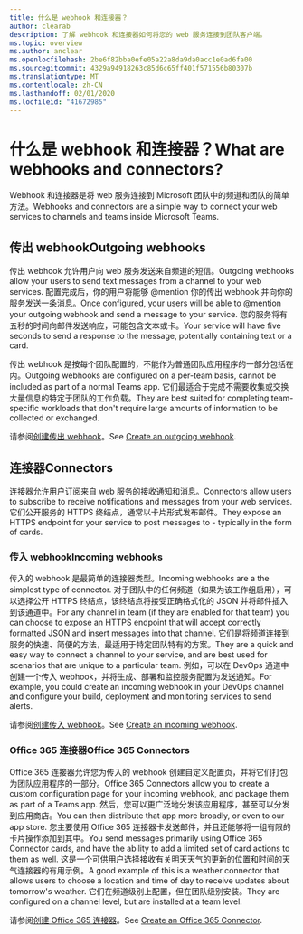 ```yaml
---
title: 什么是 webhook 和连接器？
author: clearab
description: 了解 webhook 和连接器如何将您的 web 服务连接到团队客户端。
ms.topic: overview
ms.author: anclear
ms.openlocfilehash: 2be6f82bba0efe05a22a8da9da0acc1e0ad6fa00
ms.sourcegitcommit: 4329a94918263c85d6c65ff401f571556b80307b
ms.translationtype: MT
ms.contentlocale: zh-CN
ms.lasthandoff: 02/01/2020
ms.locfileid: "41672985"
---
```

# <a name="what-are-webhooks-and-connectors"></a><span data-ttu-id="25bcb-103">什么是 webhook 和连接器？</span><span class="sxs-lookup"><span data-stu-id="25bcb-103">What are webhooks and connectors?</span></span>

<span data-ttu-id="25bcb-104">Webhook 和连接器是将 web 服务连接到 Microsoft 团队中的频道和团队的简单方法。</span><span class="sxs-lookup"><span data-stu-id="25bcb-104">Webhooks and connectors are a simple way to connect your web services to channels and teams inside Microsoft Teams.</span></span> 

## <a name="outgoing-webhooks"></a><span data-ttu-id="25bcb-105">传出 webhook</span><span class="sxs-lookup"><span data-stu-id="25bcb-105">Outgoing webhooks</span></span>

<span data-ttu-id="25bcb-106">传出 webhook 允许用户向 web 服务发送来自频道的短信。</span><span class="sxs-lookup"><span data-stu-id="25bcb-106">Outgoing webhooks allow your users to send text messages from a channel to your web services.</span></span> <span data-ttu-id="25bcb-107">配置完成后，你的用户将能够 @mention 你的传出 webhook 并向你的服务发送一条消息。</span><span class="sxs-lookup"><span data-stu-id="25bcb-107">Once configured, your users will be able to @mention your outgoing webhook and send a message to your service.</span></span> <span data-ttu-id="25bcb-108">您的服务将有五秒的时间向邮件发送响应，可能包含文本或卡。</span><span class="sxs-lookup"><span data-stu-id="25bcb-108">Your service will have five seconds to send a response to the message, potentially containing text or a card.</span></span>

<span data-ttu-id="25bcb-109">传出 webhook 是按每个团队配置的，不能作为普通团队应用程序的一部分包括在内。</span><span class="sxs-lookup"><span data-stu-id="25bcb-109">Outgoing webhooks are configured on a per-team basis, cannot be included as part of a normal Teams app.</span></span> <span data-ttu-id="25bcb-110">它们最适合于完成不需要收集或交换大量信息的特定于团队的工作负载。</span><span class="sxs-lookup"><span data-stu-id="25bcb-110">They are best suited for completing team-specific workloads that don't require large amounts of information to be collected or exchanged.</span></span>

<span data-ttu-id="25bcb-111">请参阅[创建传出 webhook](~/webhooks-and-connectors/how-to/add-outgoing-webhook.md)。</span><span class="sxs-lookup"><span data-stu-id="25bcb-111">See [Create an outgoing webhook](~/webhooks-and-connectors/how-to/add-outgoing-webhook.md).</span></span>

## <a name="connectors"></a><span data-ttu-id="25bcb-112">连接器</span><span class="sxs-lookup"><span data-stu-id="25bcb-112">Connectors</span></span>

<span data-ttu-id="25bcb-113">连接器允许用户订阅来自 web 服务的接收通知和消息。</span><span class="sxs-lookup"><span data-stu-id="25bcb-113">Connectors allow users to subscribe to receive notifications and messages from your web services.</span></span> <span data-ttu-id="25bcb-114">它们公开服务的 HTTPS 终结点，通常以卡片形式发布邮件。</span><span class="sxs-lookup"><span data-stu-id="25bcb-114">They expose an HTTPS endpoint for your service to post messages to - typically in the form of cards.</span></span>

### <a name="incoming-webhooks"></a><span data-ttu-id="25bcb-115">传入 webhook</span><span class="sxs-lookup"><span data-stu-id="25bcb-115">Incoming webhooks</span></span>

<span data-ttu-id="25bcb-116">传入的 webhook 是最简单的连接器类型。</span><span class="sxs-lookup"><span data-stu-id="25bcb-116">Incoming webhooks are a the simplest type of connector.</span></span> <span data-ttu-id="25bcb-117">对于团队中的任何频道（如果为该工作组启用），可以选择公开 HTTPS 终结点，该终结点将接受正确格式化的 JSON 并将邮件插入到该通道中。</span><span class="sxs-lookup"><span data-stu-id="25bcb-117">For any channel in team (if they are enabled for that team) you can choose to expose an HTTPS endpoint that will accept correctly formatted JSON and insert messages into that channel.</span></span> <span data-ttu-id="25bcb-118">它们是将频道连接到服务的快速、简便的方法，最适用于特定团队特有的方案。</span><span class="sxs-lookup"><span data-stu-id="25bcb-118">They are a quick and easy way to connect a channel to your service, and are best used for scenarios that are unique to a particular team.</span></span> <span data-ttu-id="25bcb-119">例如，可以在 DevOps 通道中创建一个传入 webhook，并将生成、部署和监控服务配置为发送通知。</span><span class="sxs-lookup"><span data-stu-id="25bcb-119">For example, you could create an incoming webhook in your DevOps channel and configure your build, deployment and monitoring services to send alerts.</span></span>

<span data-ttu-id="25bcb-120">请参阅[创建传入 webhook](~/webhooks-and-connectors/how-to/add-incoming-webhook.md)。</span><span class="sxs-lookup"><span data-stu-id="25bcb-120">See [Create an incoming webhook](~/webhooks-and-connectors/how-to/add-incoming-webhook.md).</span></span>

### <a name="office-365-connectors"></a><span data-ttu-id="25bcb-121">Office 365 连接器</span><span class="sxs-lookup"><span data-stu-id="25bcb-121">Office 365 Connectors</span></span>

<span data-ttu-id="25bcb-122">Office 365 连接器允许您为传入的 webhook 创建自定义配置页，并将它们打包为团队应用程序的一部分。</span><span class="sxs-lookup"><span data-stu-id="25bcb-122">Office 365 Connectors allow you to create a custom configuration page for your incoming webhook, and package them as part of a Teams app.</span></span> <span data-ttu-id="25bcb-123">然后，您可以更广泛地分发该应用程序，甚至可以分发到应用商店。</span><span class="sxs-lookup"><span data-stu-id="25bcb-123">You can then distribute that app more broadly, or even to our app store.</span></span> <span data-ttu-id="25bcb-124">您主要使用 Office 365 连接器卡发送邮件，并且还能够将一组有限的卡片操作添加到其中。</span><span class="sxs-lookup"><span data-stu-id="25bcb-124">You send messages primarily using Office 365 Connector cards, and have the ability to add a limited set of card actions to them as well.</span></span> <span data-ttu-id="25bcb-125">这是一个可供用户选择接收有关明天天气的更新的位置和时间的天气连接器的有用示例。</span><span class="sxs-lookup"><span data-stu-id="25bcb-125">A good example of this is a weather connector that allows users to choose a location and time of day to receive updates about tomorrow's weather.</span></span> <span data-ttu-id="25bcb-126">它们在频道级别上配置，但在团队级别安装。</span><span class="sxs-lookup"><span data-stu-id="25bcb-126">They are configured on a channel level, but are installed at a team level.</span></span>

<span data-ttu-id="25bcb-127">请参阅[创建 Office 365 连接器](~/webhooks-and-connectors/how-to/connectors-creating.md)。</span><span class="sxs-lookup"><span data-stu-id="25bcb-127">See [Create an Office 365 Connector](~/webhooks-and-connectors/how-to/connectors-creating.md).</span></span>